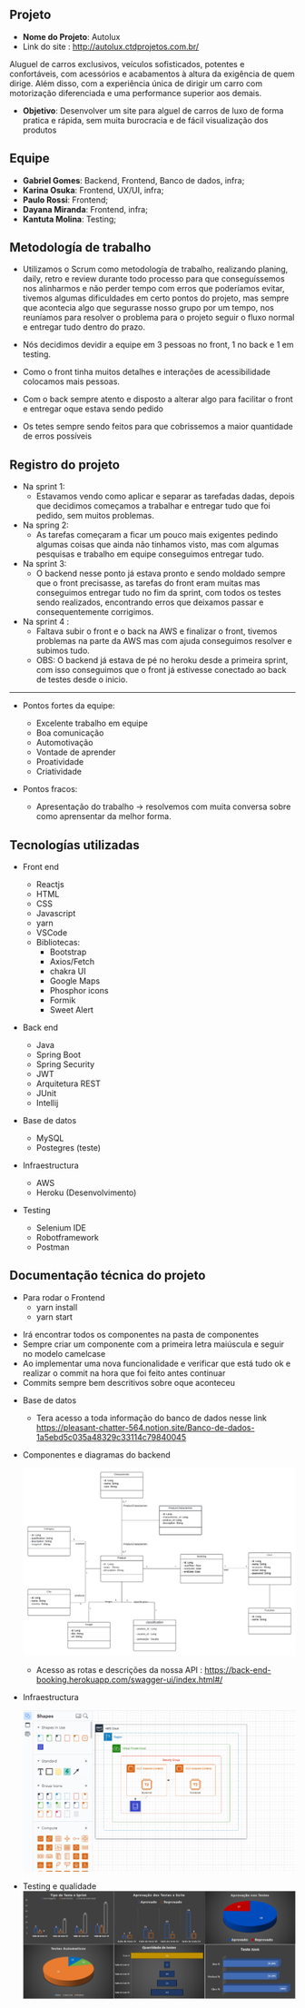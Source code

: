 
## Projeto

- **Nome do Projeto**: Autolux
- Link do site : http://autolux.ctdprojetos.com.br/

Aluguel de carros exclusivos, veículos sofisticados, potentes e confortáveis, com acessórios e acabamentos à altura da exigência de quem dirige. Além disso, com a experiência única de dirigir um carro com motorização diferenciada e uma performance superior aos demais.

- **Objetivo**: Desenvolver um site para alguel de carros de luxo de forma pratica e rápida, sem muita burocracia e de fácil visualização dos produtos

## Equipe

- **Gabriel Gomes**: Backend, Frontend, Banco de dados, infra;
- **Karina Osuka**: Frontend, UX/UI, infra;
- **Paulo Rossi**: Frontend;
- **Dayana Miranda**: Frontend, infra;
- **Kantuta Molina**: Testing; 


## Metodología de trabalho

- Utilizamos o Scrum como metodología de trabalho, realizando planing, daily, retro e review durante todo processo para que conseguíssemos nos alinharmos e não perder tempo com erros que poderíamos evitar, tivemos algumas dificuldades em certo pontos do projeto, mas sempre que acontecia algo que segurasse nosso grupo por um tempo, nos reuníamos para resolver o problema para o projeto seguir o fluxo normal e entregar tudo dentro do prazo.

- Nós decidimos devidir a equipe em 3 pessoas no front, 1 no back e 1 em testing.
- Como o front tinha muitos detalhes e interações de acessibilidade colocamos mais pessoas.
- Com o back sempre atento e disposto a alterar algo para facilitar o front e entregar oque estava sendo pedido
- Os tetes sempre sendo feitos para que cobrissemos a maior quantidade de erros possíveis 

## Registro do projeto

- Na sprint 1:
    - Estavamos vendo como aplicar e separar as tarefadas dadas, depois que decidimos começamos a trabalhar e entregar tudo que foi pedido, sem muitos problemas.
- Na spring 2:
    - As tarefas começaram a ficar um pouco mais exigentes pedindo algumas coisas que ainda não tinhamos visto, mas com algumas pesquisas e trabalho em equipe conseguimos entregar tudo.
- Na sprint 3: 
    - O backend nesse ponto já estava pronto e sendo moldado sempre que o front precisasse, as tarefas do front eram muitas mas conseguimos entregar tudo no fim da sprint, com todos os testes sendo realizados, encontrando erros que deixamos passar e consequentemente corrigimos.
- Na sprint 4 :
    - Faltava subir o front e o back na AWS e finalizar o front, tivemos problemas na parte da AWS mas com ajuda conseguimos resolver e subimos tudo.
    - OBS: O backend já estava de pé no heroku desde a primeira sprint, com isso conseguimos que o front já estivesse conectado ao back de testes desde o inicio.
---

* Pontos fortes da equipe:
    - Excelente trabalho em equipe
    - Boa comunicação
    - Automotivação
    - Vontade de aprender
    - Proatividade
    - Criatividade

* Pontos fracos:
  - Apresentação do trabalho -> resolvemos com muita conversa sobre como aprensentar da melhor forma.

## Tecnologías utilizadas


  * Front end
    - Reactjs
    - HTML
    - CSS
    - Javascript
    - yarn
    - VSCode
    + Bibliotecas:
      - Bootstrap
      - Axios/Fetch
      - chakra UI
      - Google Maps
      - Phosphor icons
      - Formik
      - Sweet Alert


  * Back end
    - Java
    - Spring Boot
    - Spring Security
    - JWT
    - Arquitetura REST
    - JUnit
    - Intellij

  * Base de datos
    - MySQL
    - Postegres (teste)

  * Infraestructura
    - AWS
    - Heroku (Desenvolvimento)

  * Testing
    - Selenium IDE
    - Robotframework
    - Postman

## Documentação técnica do projeto

* Para rodar o Frontend
    - yarn install
    - yarn start
- Irá encontrar todos os componentes na pasta de componentes 
- Sempre criar um componente com a primeira letra maiúscula e seguir no modelo camelcase
- Ao implementar uma nova funcionalidade e verificar que está tudo ok e realizar o commit na hora que foi feito antes continuar
- Commits sempre bem descritivos sobre oque aconteceu

* Base de datos
    - Tera acesso a toda informação do banco de dados nesse link https://pleasant-chatter-564.notion.site/Banco-de-dados-1a5ebd5c035a48329c33114c79840045

* Componentes e diagramas do backend

  ![image-2.png](./image-2.png)
  - Acesso as rotas e descrições da nossa API : https://back-end-booking.herokuapp.com/swagger-ui/index.html#/

* Infraestructura

  ![image-1.png](./image-1.png)

* Testing e qualidade
![image.png](./image.png)
